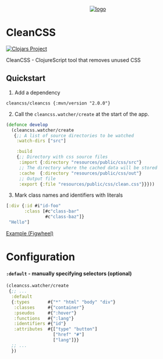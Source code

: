<p align="center"><a href="https://github.com/Panthevm/cleancss"><img src="https://i.ibb.co/HrFyQQ8/cleancss.png" alt="logo"></a></p>

# CleanCSS

[![Clojars Project](https://img.shields.io/clojars/v/cleancss.svg)](https://clojars.org/cleancss)

CleanCSS - ClojureScript tool that removes unused CSS

## Quickstart

1) Add a dependency

```edn
cleancss/cleancss {:mvn/version "2.0.0"}
```

2) Call the `cleancss.watcher/create` at the start of the app.

```clojure
(defonce develop
  (cleancss.watcher/create
   {;; A list of source directories to be watched
    :watch-dirs ["src"]

    :build
    {;; Directory with css source files
     :import {:directory "resources/public/css/src"} 
     ;; The directory where the cached data will be stored
     :cache  {:directory "resources/public/css/out"} 
     ;; Output file
     :export {:file "resources/public/css/clean.css"}}}))


```

3) Mark class names and identifiers with literals

```clojure
[:div {:id #i"id-foo"
       :class [#c"class-bar"
               #c"class-baz"]}
 "Hello"]
```
[Example (Figwheel)](https://github.com/Panthevm/cleancss/tree/main/example)
# Configuration

#### `:default` - manually specifying selectors (optional)

```clojure
(cleancss.watcher/create
 {;; ...
  :default
  {:types       #{"*" "html" "body" "div"}
   :classes     #{"container"}
   :pseudos     #{":hover"}
   :functions   #{":lang"}
   :identifiers #{"id"}
   :attributes  #{["type" "button"]
                  ["href" "#"]
                  ["lang"]}}
  ;; ...
  })
```

